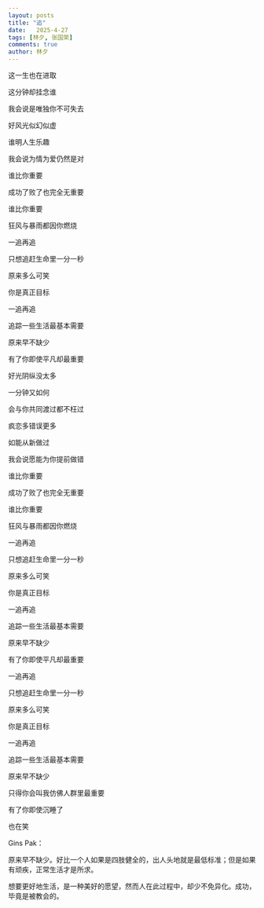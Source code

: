 ```yaml
---
layout: posts
title: "追"
date:   2025-4-27
tags: [林夕, 张国荣]
comments: true
author: 林夕
---
```


这一生也在进取

这分钟却挂念谁

我会说是唯独你不可失去

好风光似幻似虚

谁明人生乐趣

我会说为情为爱仍然是对

谁比你重要

成功了败了也完全无重要

谁比你重要

狂风与暴雨都因你燃烧

一追再追

只想追赶生命里一分一秒

原来多么可笑

你是真正目标

一追再追

追踪一些生活最基本需要

原来早不缺少

有了你即使平凡却最重要

好光阴纵没太多

一分钟又如何

会与你共同渡过都不枉过

疯恋多错误更多

如能从新做过

我会说愿能为你提前做错

谁比你重要

成功了败了也完全无重要

谁比你重要

狂风与暴雨都因你燃烧

一追再追

只想追赶生命里一分一秒

原来多么可笑

你是真正目标

一追再追

追踪一些生活最基本需要

原来早不缺少

有了你即使平凡却最重要

一追再追

只想追赶生命里一分一秒

原来多么可笑

你是真正目标

一追再追

追踪一些生活最基本需要

原来早不缺少

只得你会叫我仿佛人群里最重要

有了你即使沉睡了

也在笑

Gins Pak：

原来早不缺少。好比一个人如果是四肢健全的，出人头地就是最低标准；但是如果有顽疾，正常生活才是所求。

想要更好地生活，是一种美好的愿望，然而人在此过程中，却少不免异化。成功，毕竟是被教会的。
